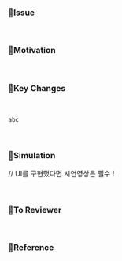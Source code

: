 <!-- 

Title: [prefix] #이슈번호 - 이슈 내용
Ex) 
// 1번 이슈에서 새로운 기능(Feat)을 구현한 경우
[Feat] #1 - 기능 구현
// 1번 이슈에서 레이아웃(Design)을 구현한 경우
[Design] #1 - 레이아웃 구현

Prefix

[Design]: 뷰 짜기
[Feat]: 새로운 기능 구현
[Network]: 네트워크 연결
[Fix]: 버그, 오류 해결, 코드 수정
[Add]: Feat 이외의 부수적인 코드 추가, 라이브러리 추가, 새로운 View 생성
[Del]: 쓸모없는 코드, 주석 삭제
[Refactor]: 전면 수정이 있을 때 사용합니다
[Remove]: 파일 삭제
[Chore]: 그 이외의 잡일/ 버전 코드 수정, 패키지 구조 변경, 파일 이동, 파일이름 변경
[Docs]: README나 WIKI 등의 문서 개정
[Setting]: 세팅
[Merge]: #이슈번호 - 머지

-->

### 🐣Issue

<br/>

### 🐣Motivation

<br/>

### 🐣Key Changes

<br/>

```swift
abc
```
<br/>

### 🐣Simulation
// UI를 구현했다면 시연영상은 필수 !

<br/>

### 🐣To Reviewer

<br/>

### 🐣Reference

<br/>
